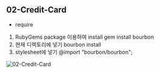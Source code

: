 ## 02-Credit-Card

* require
1. RubyGems package 이용하여 install
  gem install bourbon
2. 현재 디렉토리에 넣기
  bourbon install
3. stylesheet에 넣기
  @import "bourbon/bourbon";

![02-Credit-Card](https://cloud.githubusercontent.com/assets/10924072/26521884/ae3de236-432e-11e7-9d7a-c1ca30dbd592.png)
